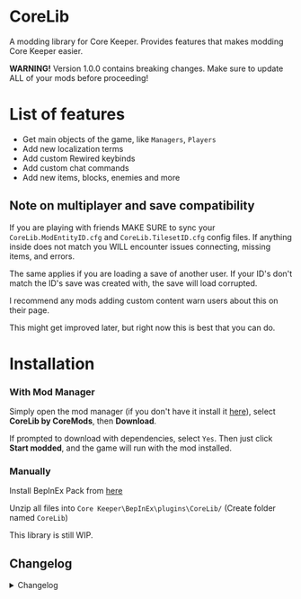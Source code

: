 # CoreLib
A modding library for Core Keeper. Provides features that makes modding Core Keeper easier.

**WARNING!** Version 1.0.0 contains breaking changes. Make sure to update ALL of your mods before proceeding!

# List of features
- Get main objects of the game, like `Managers`, `Players`
- Add new localization terms
- Add custom Rewired keybinds
- Add custom chat commands
- Add new items, blocks, enemies and more

## Note on multiplayer and save compatibility
If you are playing with friends MAKE SURE to sync your `CoreLib.ModEntityID.cfg` and `CoreLib.TilesetID.cfg` config files. If anything inside does not match you WILL encounter issues connecting, missing items, and errors.

The same applies if you are loading a save of another user. If your ID's don't match the ID's save was created with, the save will load corrupted.

I recommend any mods adding custom content warn users about this on their page.

This might get improved later, but right now this is best that you can do.

# Installation
### With Mod Manager

Simply open the mod manager (if you don't have it install it [here](https://dsp.thunderstore.io/package/ebkr/r2modman/)), select **CoreLib by CoreMods**, then **Download**.

If prompted to download with dependencies, select `Yes`.
Then just click **Start modded**, and the game will run with the mod installed.

### Manually
Install BepInEx Pack from [here](https://core-keeper.thunderstore.io/package/BepInEx/BepInExPack_Core_Keeper/)<br/>

Unzip all files into `Core Keeper\BepInEx\plugins\CoreLib/` (Create folder named `CoreLib`)<br/>

This library is still WIP.

## Changelog
<details>
<summary>Changelog</summary>

### v1.2.0
- Fixed compatibility with game version 0.5.0.0 and higher
- Chat Commands Module now uses Rewired Keybinds

### v1.1.2
- Fixed crashes and issues when using advanced features of CustomEntityModule

### v1.1.1
- @ `CaptainStupid#8539`: Fix for Localization failing on vanilla ObjectIDs

### v1.1.0
- Update to BepInEx 6.0.0-be.656
- Added Audio Module
- Added Drop Tables module
- Added Mod Resources module
- Added Utils Module
- Significant improvements to Custom Entity Module. Custom almost anything is possible now.

### v1.0.0
**WARNING!** This version contains breaking changes. Make sure to update ALL of your mods before proceeding!
- Refactor project structure. Now using submodules.
- Localization, Rewired keybinds are moved into their own submodule
- Added Chat commands submodule
- Added Custom Entity submodule

### v0.1.1
- Now supports dedicated servers

### v0.1.0
- Added Localization helper class
- Added RewiredKeybinds helper class
- Improve README

### v0.0.1
- Initial Release
</details>

